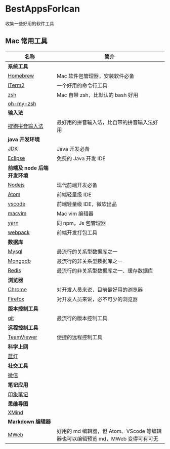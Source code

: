 # BestAppsForIcan

收集一些好用的软件工具

## Mac 常用工具

| 名称                                   | 简介                                                                           |
| -------------------------------------- | ------------------------------------------------------------------------------ |
| **系统工具**                           |                                                                                |
| [Homebrew](./instructions/homebrew.md) | Mac 软件包管理器，安装软件必备                                                 |
| [iTerm2](./instructions/iter2.md)      | 一个好用的命令行工具                                                           |
| [zsh](./instructions/zsh.md)           | Mac 自带 zsh，比默认的 bash 好用                                               |
| [oh-my-zsh](./instructions/ohmyzsh.md) |                                                                                |
| **输入法**                             |
| [搜狗拼音输入法]()                     | 最好用的拼音输入法，比自带的拼音输入法好用                                     |
| **java 开发环境**                      |                                                                                |
| [JDK](./instructions/jdk.md)           | Java 开发必备                                                                  |
| [Eclipse](./instructions/eclipse.md)   | 免费的 Java 开发 IDE                                                           |
| **前端及 node 后端开发环境**           |                                                                                |
| [Nodejs](./instructions/nodejs.md)     | 现代前端开发必备                                                               |
| [Atom](./instructions/atom.md)         | 前端轻量级 IDE                                                                 |
| [vscode](./instructions/vscode.md)     | 前端轻量级 IDE，微软出品                                                       |
| [macvim](./instructions/macvim.md)     | Mac vim 编辑器                                                                 |
| [yarn](./instructions/yarn.md)         | 同 npm，Js 包管理器                                                            |
| [webpack](./instructions/webpack.md)   | 前端开发打包工具                                                               |
| **数据库**                             |                                                                                |
| [Mysql](./instructions/mysql.md)       | 最流行的关系型数据库之一                                                       |
| [Mongodb](./instructions/mongodb.md)   | 最流行的非关系型数据库之一                                                     |
| [Redis](./instructions/redis.md)       | 最流行的非关系型数据库之一、缓存数据库                                         |
| **浏览器**                             |                                                                                |
| [Chrome](./instructions/chrome.md)     | 对开发人员来说，目前最好用的浏览器                                             |
| [Firefox](./instructions/firefox.md)   | 对开发人员来说，必不可少的浏览器                                               |
| **版本控制工具**                       |                                                                                |
| [git](./instructions/git.md)           | 最流行的版本控制工具                                                           |
| **远程控制工具**                       |                                                                                |
| [TeamViewer]()                         | 便捷的远程控制工具                                                             |
| **科学上网**                           |                                                                                |
| [蓝灯]()                               |                                                                                |
| **社交工具**                           |                                                                                |
| [微信]()                               |                                                                                |
| **笔记应用**                           |                                                                                |
| [印象笔记]()                           |                                                                                |
| **思维导图**                           |                                                                                |
| [XMind]()                              |                                                                                |
| **Markdown 编辑器**                    |                                                                                |
| [MWeb]()                               | 好用的 md 编辑器，但 Atom、VScode 等编辑器也可以编辑预览 md，MWeb 变得可有可无 |
